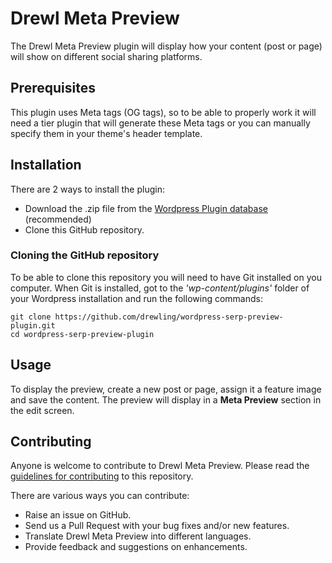 # Drewl Meta Preview

The Drewl Meta Preview plugin will display how your content (post or page) will show on different social sharing platforms.

## Prerequisites

This plugin uses Meta tags (OG tags), so to be able to properly work it will need a tier plugin that will generate these Meta tags or you can manually specify them in your theme's header template.

## Installation

There are 2 ways to install the plugin:

* Download the .zip file from the [Wordpress Plugin database](https://wordpress.org/plugins/drewl-meta-preview/) (recommended)
* Clone this GitHub repository.

### Cloning the GitHub repository

To be able to clone this repository you will need to have Git installed on you computer. When Git is installed, got to the _'wp-content/plugins'_ folder of your Wordpress installation and run the following commands:

```
git clone https://github.com/drewling/wordpress-serp-preview-plugin.git
cd wordpress-serp-preview-plugin
```

## Usage

To display the preview, create a new post or page, assign it a feature image and save the content. The preview will display in a __Meta Preview__ section in the edit screen.

## Contributing

Anyone is welcome to contribute to Drewl Meta Preview. Please read the [guidelines for contributing](https://github.com/drewling/wordpress-serp-preview-plugin/blob/master/CONTRIBUTING.md) to this repository.

There are various ways you can contribute:

* Raise an issue on GitHub.
* Send us a Pull Request with your bug fixes and/or new features.
* Translate Drewl Meta Preview into different languages.
* Provide feedback and suggestions on enhancements.
